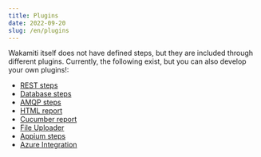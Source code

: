 ```yaml
---
title: Plugins
date: 2022-09-20
slug: /en/plugins
---
```


Wakamiti itself does not have defined steps, but they are included through different plugins. Currently, the following 
exist, but you can also develop your own plugins!:

- [REST steps](en/plugins/rest)
- [Database steps](en/plugins/database)
- [AMQP steps](en/plugins/amqp)
- [HTML report](en/plugins/html-reporter)
- [Cucumber report](en/plugins/cucumber-exporter)
- [File Uploader](en/plugins/fileuploader)
- [Appium steps](en/plugins/appium)
- [Azure Integration](en/plugins/azure)


